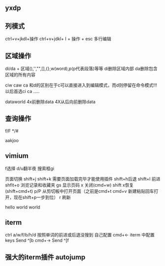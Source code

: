 ## yxdp

## 列模式
ctrl+v+jkdl+操作
ctrl+v+jdkl+ I + 操作 + esc 多行编辑

## 区域操作

di/da + 区域(),'',"",[],{},w(word),p(p代表段落)等等
di删除区域内部
da删除包含区域的所有内容

ciw 
caw
ca 
和d的区别在于c可以直接进入到编辑模式，而d则停留在命令模式!!!
以后首选ci ca .....

dataworld
4x前删除data
4X从后向前删除data
## 查询操作

f/F
\*/#


aakjoo


## vimium
f选择
d/u翻半夜
搜索框gi

页面切换 shift+j shift+k 需要页面加载完毕才能使用插件
shift+h后退 shift+l 前进
shfit+o 浏览记录和收藏夹
gs 显示页码
x 关闭(cmd+w)
shift x恢复 (shift+cmd+t)
p/P  从剪切板中打开页面（之前是cmd+t cmd+v 新建粘贴回车打开，现在shift+p一步到位）
r 刷新

hello world
world



## iterm
ctrl a/w/f/b/h/d
按照单词的前进或后退没搜到 自己配置
cmd+← iterm 中配置keys Send ^[b
cmd+→ Send ^[f


## 强大的iterm插件 autojump

